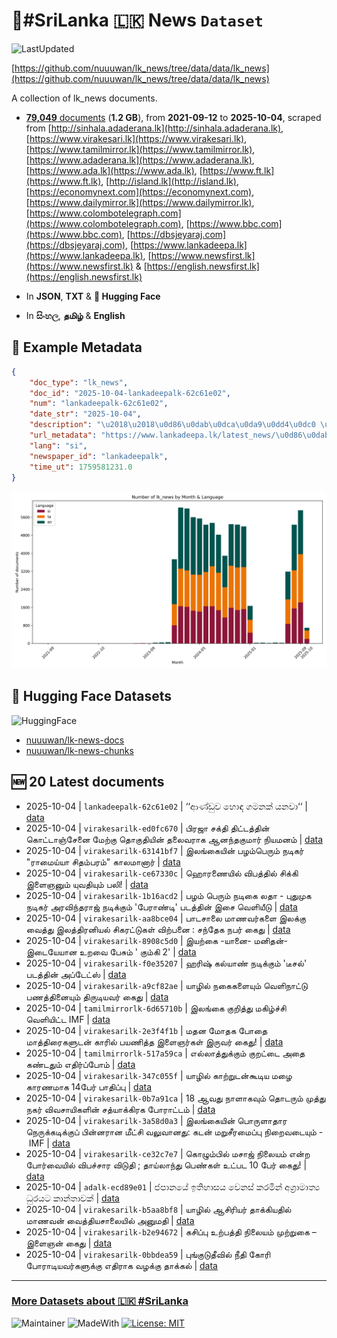# 📄#SriLanka 🇱🇰 News `Dataset`

![LastUpdated](https://img.shields.io/badge/last_updated-2025--10--04_18:07:37-green)

[https://github.com/nuuuwan/lk_news/tree/data/data/lk_news](https://github.com/nuuuwan/lk_news/tree/data/data/lk_news)

A collection of lk_news documents.

- [**79,049** documents](https://github.com/nuuuwan/lk_news/tree/data/data/lk_news) (**1.2 GB**), from **2021-09-12** to **2025-10-04**, scraped from [http://sinhala.adaderana.lk](http://sinhala.adaderana.lk), [https://www.virakesari.lk](https://www.virakesari.lk), [https://www.tamilmirror.lk](https://www.tamilmirror.lk), [https://www.adaderana.lk](https://www.adaderana.lk), [https://www.ada.lk](https://www.ada.lk), [https://www.ft.lk](https://www.ft.lk), [http://island.lk](http://island.lk), [https://economynext.com](https://economynext.com), [https://www.dailymirror.lk](https://www.dailymirror.lk), [https://www.colombotelegraph.com](https://www.colombotelegraph.com), [https://www.bbc.com](https://www.bbc.com), [https://dbsjeyaraj.com](https://dbsjeyaraj.com), [https://www.lankadeepa.lk](https://www.lankadeepa.lk), [https://www.newsfirst.lk](https://www.newsfirst.lk) & [https://english.newsfirst.lk](https://english.newsfirst.lk)

- In **JSON**, **TXT** & **🤗 Hugging Face**

- In **සිංහල**, **தமிழ்** & **English**

## 📝 Example Metadata

```json
{
    "doc_type": "lk_news",
    "doc_id": "2025-10-04-lankadeepalk-62c61e02",
    "num": "lankadeepalk-62c61e02",
    "date_str": "2025-10-04",
    "description": "\u2018\u2018\u0d86\u0dab\u0dca\u0da9\u0dd4\u0dc0 \u0dc4\u0ddc\u0db3 \u0d9c\u0db8\u0db1\u0d9a\u0dca \u0dba\u0db1\u0dc0\u0dcf\u2018\u2018",
    "url_metadata": "https://www.lankadeepa.lk/latest_news/\u0d86\u0dab\u0da9\u0dc0-\u0dc4\u0db3-\u0d9c\u0db8\u0db1\u0d9a-\u0dba\u0db1\u0dc0/1-680736",
    "lang": "si",
    "newspaper_id": "lankadeepalk",
    "time_ut": 1759581231.0
}
```

![Chart](https://raw.githubusercontent.com/nuuuwan/lk_news/refs/heads/data/data/lk_news/docs_by_month_and_lang.png)

## 🤗 Hugging Face Datasets

![HuggingFace](https://img.shields.io/badge/-HuggingFace-FDEE21?style=for-the-badge&logo=HuggingFace)

- [nuuuwan/lk-news-docs](https://huggingface.co/datasets/nuuuwan/lk-news-docs)
- [nuuuwan/lk-news-chunks](https://huggingface.co/datasets/nuuuwan/lk-news-chunks)

## 🆕 20 Latest documents

- 2025-10-04 | `lankadeepalk-62c61e02` | ‘‘ආණ්ඩුව හොඳ ගමනක් යනවා‘‘ | [data](https://github.com/nuuuwan/lk_news/tree/data/data/lk_news/2020s/2025/2025-10-04-lankadeepalk-62c61e02)
- 2025-10-04 | `virakesarilk-ed0fc670` | பிரஜா சக்தி திட்டத்தின் கொட்டாஞ்சேனை மேற்கு தொகுதியின்  தலைவராக ஆனந்தகுமார் நியமனம் | [data](https://github.com/nuuuwan/lk_news/tree/data/data/lk_news/2020s/2025/2025-10-04-virakesarilk-ed0fc670)
- 2025-10-04 | `virakesarilk-63141bf7` | இலங்கையின் பழம்பெரும் நடிகர் "ராமைய்யா சிதம்பரம்" காலமானார் | [data](https://github.com/nuuuwan/lk_news/tree/data/data/lk_news/2020s/2025/2025-10-04-virakesarilk-63141bf7)
- 2025-10-04 | `virakesarilk-ce67330c` | ஹொரணையில் விபத்தில் சிக்கி இளைஞனும் யுவதியும் பலி! | [data](https://github.com/nuuuwan/lk_news/tree/data/data/lk_news/2020s/2025/2025-10-04-virakesarilk-ce67330c)
- 2025-10-04 | `virakesarilk-1b16acd2` | பழம் பெரும் நடிகை லதா - புதுமுக நடிகர் அரவிந்தராஜ் நடிக்கும் 'பேராண்டி' படத்தின் இசை வெளியீடு | [data](https://github.com/nuuuwan/lk_news/tree/data/data/lk_news/2020s/2025/2025-10-04-virakesarilk-1b16acd2)
- 2025-10-04 | `virakesarilk-aa8bce04` | பாடசாலை மாணவர்களை இலக்கு வைத்து இலத்திரனியல் சிகரட்டுகள் விற்பனை : சந்தேக நபர்  கைது | [data](https://github.com/nuuuwan/lk_news/tree/data/data/lk_news/2020s/2025/2025-10-04-virakesarilk-aa8bce04)
- 2025-10-04 | `virakesarilk-8908c5d0` | இயற்கை -யானை- மனிதன்- இடையேயான உறவை பேசும் ' கும்கி 2' | [data](https://github.com/nuuuwan/lk_news/tree/data/data/lk_news/2020s/2025/2025-10-04-virakesarilk-8908c5d0)
- 2025-10-04 | `virakesarilk-f0e35207` | ஹரிஷ் கல்யாண் நடிக்கும் 'டீசல்' படத்தின் அப்டேட்ஸ் | [data](https://github.com/nuuuwan/lk_news/tree/data/data/lk_news/2020s/2025/2025-10-04-virakesarilk-f0e35207)
- 2025-10-04 | `virakesarilk-a9cf82ae` | யாழில்  நகைகளையும் வெளிநாட்டு பணத்தினையும் திருடியவர் கைது | [data](https://github.com/nuuuwan/lk_news/tree/data/data/lk_news/2020s/2025/2025-10-04-virakesarilk-a9cf82ae)
- 2025-10-04 | `tamilmirrorlk-6d65710b` | இலங்கை குறித்து மகிழ்ச்சி வெளியிட்ட IMF | [data](https://github.com/nuuuwan/lk_news/tree/data/data/lk_news/2020s/2025/2025-10-04-tamilmirrorlk-6d65710b)
- 2025-10-04 | `virakesarilk-2e3f4f1b` | மதன மோதக போதை மாத்திரைகளுடன் காரில் பயணித்த இளைஞர்கள் இருவர் கைது! | [data](https://github.com/nuuuwan/lk_news/tree/data/data/lk_news/2020s/2025/2025-10-04-virakesarilk-2e3f4f1b)
- 2025-10-04 | `tamilmirrorlk-517a59ca` | எல்லாத்துக்கும் குறட்டை அதை கண்டதும் எதிர்ப்போம் | [data](https://github.com/nuuuwan/lk_news/tree/data/data/lk_news/2020s/2025/2025-10-04-tamilmirrorlk-517a59ca)
- 2025-10-04 | `virakesarilk-347c055f` | யாழில் காற்றுடன்கூடிய மழை காரணமாக  14பேர் பாதிப்பு | [data](https://github.com/nuuuwan/lk_news/tree/data/data/lk_news/2020s/2025/2025-10-04-virakesarilk-347c055f)
- 2025-10-04 | `virakesarilk-0b7a91ca` | 18 ஆவது நாளாகவும் தொடரும் முத்து நகர் விவசாயிகளின் சத்யாக்கிரக போராட்டம் | [data](https://github.com/nuuuwan/lk_news/tree/data/data/lk_news/2020s/2025/2025-10-04-virakesarilk-0b7a91ca)
- 2025-10-04 | `virakesarilk-3a58d0a3` | இலங்கையின் பொருளாதார நெருக்கடிக்குப் பின்னரான மீட்சி வலுவானது: கடன் மறுசீரமைப்பு நிறைவடையும் - IMF | [data](https://github.com/nuuuwan/lk_news/tree/data/data/lk_news/2020s/2025/2025-10-04-virakesarilk-3a58d0a3)
- 2025-10-04 | `virakesarilk-ce32c7e7` | கொழும்பில் மசாஜ் நிலையம் என்ற போர்வையில் விபச்சார விடுதி ; தாய்லாந்து பெண்கள் உட்பட 10 பேர் கைது! | [data](https://github.com/nuuuwan/lk_news/tree/data/data/lk_news/2020s/2025/2025-10-04-virakesarilk-ce32c7e7)
- 2025-10-04 | `adalk-ecd89e01` | ජපානයේ ඉතිහාසය වෙනස් කරමින් අග්‍රාමාත්‍ය ධුරයට කාන්තාවක් | [data](https://github.com/nuuuwan/lk_news/tree/data/data/lk_news/2020s/2025/2025-10-04-adalk-ecd89e01)
- 2025-10-04 | `virakesarilk-b5aa8bf8` | யாழில் ஆசிரியர் தாக்கியதில் மாணவன் வைத்தியசாலையில் அனுமதி | [data](https://github.com/nuuuwan/lk_news/tree/data/data/lk_news/2020s/2025/2025-10-04-virakesarilk-b5aa8bf8)
- 2025-10-04 | `virakesarilk-b2e94672` | கசிப்பு உற்பத்தி நிலையம் முற்றுகை – இளைஞன் கைது | [data](https://github.com/nuuuwan/lk_news/tree/data/data/lk_news/2020s/2025/2025-10-04-virakesarilk-b2e94672)
- 2025-10-04 | `virakesarilk-0bbdea59` | புங்குடுதீவில் நீதி கோரி போராடியவர்களுக்கு எதிராக வழக்கு தாக்கல் | [data](https://github.com/nuuuwan/lk_news/tree/data/data/lk_news/2020s/2025/2025-10-04-virakesarilk-0bbdea59)

---

### [More Datasets about 🇱🇰 #SriLanka](https://github.com/nuuuwan/lk_datasets)

![Maintainer](https://img.shields.io/badge/maintainer-nuuuwan-red)
![MadeWith](https://img.shields.io/badge/made_with-python-blue)
[![License: MIT](https://img.shields.io/badge/License-MIT-yellow.svg)](https://opensource.org/licenses/MIT)
